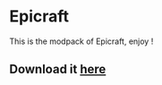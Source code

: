 # Epicraft

This is the modpack of Epicraft, enjoy !

## Download it [here](https://www.mediafire.com/file/yaaw7dqxnnrq7dn/Epicraft-1.1.7.zip/file)
